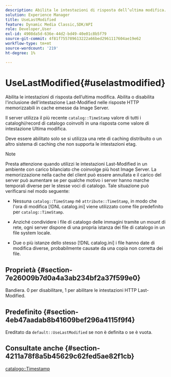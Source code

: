 ```yaml
---
description: Abilita le intestazioni di risposta dell’ultima modifica. Abilita o disabilita l'inclusione dell'intestazione Last-Modified nelle risposte HTTP memorizzabili in cache emesse da Image Server.
solution: Experience Manager
title: UseLastModified
feature: Dynamic Media Classic,SDK/API
role: Developer,User
exl-id: 4908da5d-636e-44d2-bd49-40e01c8b5f79
source-git-commit: 4f81f755789613222a66bed2961117604ae19e62
workflow-type: tm+mt
source-wordcount: '219'
ht-degree: 1%

---
```


# UseLastModified{#uselastmodified}

Abilita le intestazioni di risposta dell’ultima modifica. Abilita o disabilita l&#39;inclusione dell&#39;intestazione Last-Modified nelle risposte HTTP memorizzabili in cache emesse da Image Server.

Il server utilizza il più recente `catalog::TimeStamp` valore di tutti i cataloghi/record di catalogo coinvolti in una risposta come valore di intestazione Ultima modifica.

Deve essere abilitato solo se si utilizza una rete di caching distribuito o un altro sistema di caching che non supporta le intestazioni etag.

>[!NOTE]
>
>Presta attenzione quando utilizzi le intestazioni Last-Modified in un ambiente con carico bilanciato che coinvolge più host Image Server. La memorizzazione nella cache del client può essere annullata e il carico del server può aumentare se per qualche motivo i server hanno marche temporali diverse per le stesse voci di catalogo. Tale situazione può verificarsi nel modo seguente:
>
>* Nessuna `catalog::TimeStamp` né `attribute::TimeStamp`, in modo che l&#39;ora di modifica [!DNL catalog.ini] viene utilizzato come file predefinito per `catalog::TimeStamp`.
>
>* Anziché condividere i file di catalogo delle immagini tramite un mount di rete, ogni server dispone di una propria istanza dei file di catalogo in un file system locale.
>* Due o più istanze dello stesso [!DNL catalog.ini] i file hanno date di modifica diverse, probabilmente causate da una copia non corretta dei file.
>

## Proprietà {#section-7e26009b7d0a4a3ab234bf2a37f599e0}

Bandiera. 0 per disabilitare, 1 per abilitare le intestazioni HTTP Last-Modified.

## Predefinito {#section-4eb47aadab8b41609bef296a4115f9f4}

Ereditato da `default::UseLastModified` se non è definita o se è vuota.

## Consultate anche {#section-4211a78f8a5b45629c62fed5ae82f1cb}

[catalogo::Timestamp](../../../../../is-api/image-catalog/image-serving-api-ref/c-image-catalog-reference/c-image-svg-data-reference/c-image-data-reference/r-timestamp-cat.md#reference-59a27b72f4cb4a53a3baba83214c4ded)
